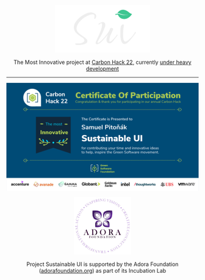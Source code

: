 <p align="center">
  <a href="https://sustainableui.com">
    <picture>
      <source media="(prefers-color-scheme: dark)" srcset=".github/assets/sui-logo-light.png">
      <source media="(prefers-color-scheme: light)" srcset=".github/assets/sui-logo-dark.png">
      <img alt="Sustainable UI" src=".github/assets/sui-logo-light.png" width="250" height="125" style="max-width: 100%;">
    </picture>
  </a>
</p>

<p align="center">
  The Most Innovative project at <a href="https://taikai.network/gsf/hackathons/carbonhack22/projects/cl8j1ex3h2845301s653mtnk87/idea">Carbon Hack 22</a>, currently <a href="https://github.com/sustainableui/sui-headless-react/tree/develop">under heavy development</a>
</p>

------


<a href="https://taikai.network/gsf/hackathons/carbonhack22/projects/cl8j1ex3h2845301s653mtnk87/idea">
    <img alt="The Most Innovative" src=".github/assets/sui-the-most-innovative-award.png" style="max-width: 100%;">
</a>


<p align="center">
  <a href="https://adorafoundation.org">
    <img alt="Adora Foundation" src=".github/assets/sui-adora-foundation-partnership.jpeg" width="150" height="150" style="max-width: 100%;">
  </a>
</p>

<p align="center">
  Project Sustainable UI is supported by the Adora Foundation (<a href="https://adorafoundation.org">adorafoundation.org</a>) as part of its Incubation Lab
</p>